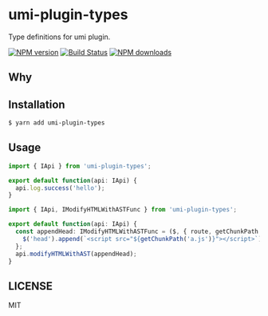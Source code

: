 # umi-plugin-types

Type definitions for umi plugin.

[![NPM version](https://img.shields.io/npm/v/umi-plugin-types.svg?style=flat)](https://npmjs.org/package/umi-plugin-types)
[![Build Status](https://img.shields.io/travis/umijs/umi-plugin-types.svg?style=flat)](https://travis-ci.org/umijs/umi-plugin-types)
[![NPM downloads](http://img.shields.io/npm/dm/umi-plugin-types.svg?style=flat)](https://npmjs.org/package/umi-plugin-types)

## Why

## Installation

```bash
$ yarn add umi-plugin-types
```

## Usage

```ts
import { IApi } from 'umi-plugin-types';

export default function(api: IApi) {
  api.log.success('hello');
}
```

```ts
import { IApi, IModifyHTMLWithASTFunc } from 'umi-plugin-types';

export default function(api: IApi) {
  const appendHead: IModifyHTMLWithASTFunc = ($, { route, getChunkPath }) => {
    $('head').append(`<script src="${getChunkPath('a.js')}"></script>`);
  };
  api.modifyHTMLWithAST(appendHead);
}
```

## LICENSE

MIT
